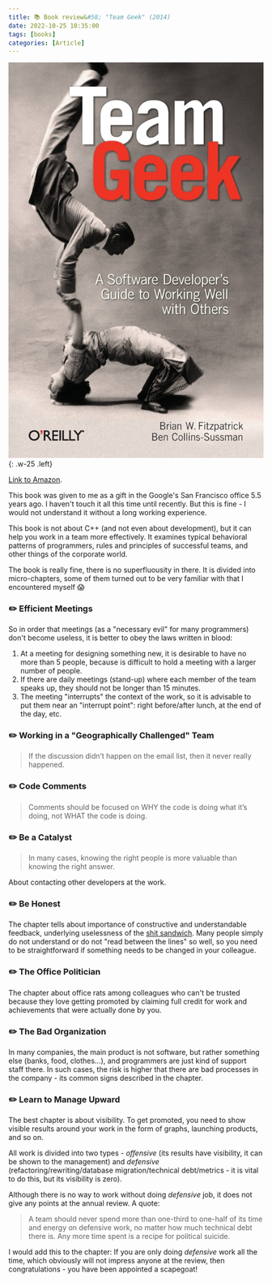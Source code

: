 ```yaml
---
title: 📚 Book review&#58; "Team Geek" (2014)
date: 2022-10-25 10:35:00
tags: [books]
categories: [Article]
---
```


![](/assets/img/posts/2022-10-25/cover.jpg){: .w-25 .left}

[Link to Amazon](https://www.amazon.com/Team-Geek-Software-Developers-Working/dp/1449302440).

This book was given to me as a gift in the Google's San Francisco office 5.5 years ago.
I haven't touch it all this time until recently.
But this is fine - I would not understand it without a long working experience.


This book is not about C++ (and not even about development), but it can help you work in a team more effectively.
It examines typical behavioral patterns of programmers, rules and principles of successful teams, and other things of the corporate world.

The book is really fine, there is no superfluousity in there.
It is divided into micro-chapters, some of them turned out to be very familiar with that I encountered myself 😱

### ✏️ Efficient Meetings
So in order that meetings (as a "necessary evil" for many programmers) don't become useless, it is better to obey the laws written in blood:
1. At a meeting for designing something new, it is desirable to have no more than 5 people, because is difficult to hold a meeting with a larger number of people.
2. If there are daily meetings (stand-up) where each member of the team speaks up, they should not be longer than 15 minutes.
3. The meeting "interrupts" the context of the work, so it is advisable to put them near an "interrupt point": right before/after lunch, at the end of the day, etc.

### ✏️ Working in a "Geographically Challenged" Team
> If the discussion didn’t happen on the email list, then it never really happened.

### ✏️ Code Comments
> Comments should be focused on WHY the code is doing what it’s doing, not WHAT the code is doing.

### ✏️ Be a Catalyst
> In many cases, knowing the right people is more valuable than knowing the right answer.

About contacting other developers at the work.

### ✏️ Be Honest
The chapter tells about importance of constructive and understandable feedback, underlying
uselessness of the [shit sandwich](https://en.wikipedia.org/wiki/Praise_sandwich).
Many people simply do not understand or do not "read between the lines" so well, so you need to be straightforward if something needs to be changed in your colleague.

### ✏️ The Office Politician
The chapter about office rats among colleagues who can't be trusted because they love getting promoted by claiming full credit for work and achievements that
were actually done by you.

### ✏️ The Bad Organization
In many companies, the main product is not software, but rather something else (banks, food, clothes...),
and programmers are just kind of support staff there.
In such cases, the risk is higher that there are bad processes in the company - its common signs described in the chapter.

### ✏️ Learn to Manage Upward
The best chapter is about visibility. To get promoted, you need to show visible results around your work in the form of graphs, launching products, and so on.

All work is divided into two types - *offensive* (its results have visibility, it can be shown to the management)
and *defensive* (refactoring/rewriting/database migration/technical debt/metrics - it is vital to do this, but its visibility is zero).

Although there is no way to work without doing *defensive* job, it does not give any points at the annual review. A quote:
> A team should never spend more than one-third to one-half of its time and energy on defensive work, no matter how much technical debt there is.
Any more time spent is a recipe for political suicide.

I would add this to the chapter:
If you are only doing *defensive* work all the time, which obviously will not impress anyone at the review, then congratulations - you have been appointed a scapegoat!
